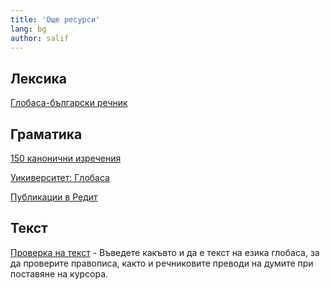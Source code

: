 ```yaml
---
title: 'Още ресурси'
lang: bg
author: salif
---
```


## Лексика

[Глобаса-български речник](./05.max-resurso.dict.default.bul.md)

## Граматика

[150 канонични изречения](./05.max-resurso.sentences.default.bul.md)

[Уикиверситет: Глобаса](https://en.wikiversity.org/wiki/Globasa)

[Публикации в Редит](./05.max-resurso.reddit.default.bul.md)

## Текст

[Проверка на текст](https://conlang-checker.vercel.app/) - Въведете какъвто и да е текст на езика глобаса, за да проверите правописа, както и речниковите преводи на думите при поставяне на курсора. 
